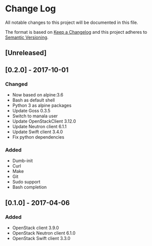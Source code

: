 # Change Log
All notable changes to this project will be documented in this file.

The format is based on [Keep a Changelog](http://keepachangelog.com/)
and this project adheres to [Semantic Versioning](http://semver.org/).

## [Unreleased]

## [0.2.0] - 2017-10-01
### Changed
- Now based on alpine:3.6
- Bash as default shell
- Python 3 as alpine packages
- Update Goss 0.3.5
- Switch to manala user
- Update OpenStackClient 3.12.0
- Update Neutron client 6.1.1
- Update Swift client 3.4.0
- Fix python dependencies

### Added
- Dumb-init
- Curl
- Make
- Git
- Sudo support
- Bash completion

## [0.1.0] - 2017-04-06
### Added
- OpenStack client 3.9.0
- OpenStack Neutron client 6.1.0
- OpenStack Swift client 3.3.0
